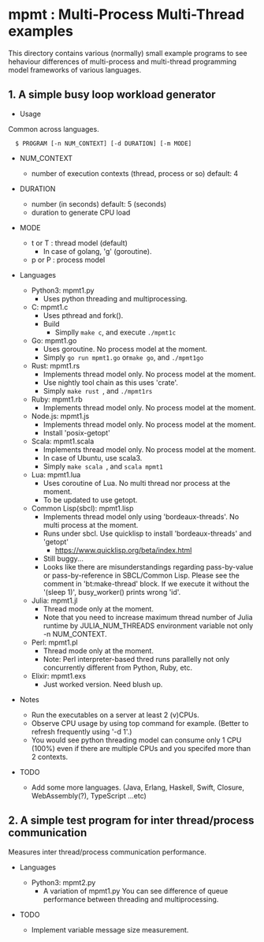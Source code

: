 # mpmt : Multi-Process Multi-Thread examples

This directory contains various (normally) small example programs to see
hehaviour differences of multi-process and multi-thread programming model
frameworks of various languages.

## 1. A simple busy loop workload generator

* Usage

Common across languages.

```
  $ PROGRAM [-n NUM_CONTEXT] [-d DURATION] [-m MODE]
```

* NUM_CONTEXT
  * number of execution contexts (thread, process or so) default: 4
* DURATION
  * number (in seconds) default: 5 (seconds)
  * duration to generate CPU load
* MODE
  * t or T : thread model (default)
    * In case of golang, 'g' (goroutine).
  * p or P : process model

* Languages
  * Python3: mpmt1.py
    * Uses python threading and multiprocessing.
  * C: mpmt1.c
    * Uses pthread and fork().
    * Build
      * Simplly `make c`, and execute `./mpmt1c`
  * Go: mpmt1.go
      * Uses goroutine. No process model at the moment.
      * Simply `go run mpmt1.go` or`make go`, and `./mpmt1go`
  * Rust: mpmt1.rs
      * Implements thread model only. No process model at the moment.
      * Use nightly tool chain as this uses 'crate'.
      * Simply `make rust `, and `./mpmt1rs`
  * Ruby: mpmt1.rb
      * Implements thread model only. No process model at the moment.
  * Node.js: mpmt1.js
      * Implements thread model only. No process model at the moment.
      * Install 'posix-getopt'
  * Scala: mpmt1.scala
      * Implements thread model only. No process model at the moment.
      * In case of Ubuntu, use scala3.
      * Simply `make scala `, and `scala mpmt1`
  * Lua: mpmt1.lua
      * Uses coroutine of Lua. No multi thread nor process at the moment.
      * To be updated to use getopt.
  * Common Lisp(sbcl): mpmt1.lisp
      * Implements thread model only using 'bordeaux-threads'. No multi process at the moment.
      * Runs under sbcl. Use quicklisp to install 'bordeaux-threads' and 'getopt'
          *  https://www.quicklisp.org/beta/index.html
      * Still buggy...
      * Looks like there are misunderstandings regarding pass-by-value or pass-by-reference in SBCL/Common Lisp. Please see the comment in 'bt:make-thread' block. If we execute it without the '(sleep 1)', busy_worker() prints wrong 'id'.
  * Julia: mpmt1.jl
      * Thread mode only at the moment.
      * Note that you need to increase maximum thread number of Julia runtime by JULIA_NUM_THREADS environment variable not only -n NUM_CONTEXT.
  * Perl: mpmt1.pl
      * Thread mode only at the moment.
      * Note: Perl interpreter-based thred runs parallelly not only concurrently different from Python, Ruby, etc.
  * Elixir: mpmt1.exs
      * Just worked version. Need blush up.

* Notes
  * Run the executables on a server at least 2 (v)CPUs.
  * Observe CPU usage by using top command for example. (Better to refresh frequently using '-d 1'.)
  * You would see python threading model can consume only 1 CPU (100%) even if there are multiple CPUs and you specifed more than 2 contexts.

* TODO
  * Add some more languages. (Java, Erlang, Haskell, Swift, Closure, WebAssembly(?), TypeScript ...etc)

## 2. A simple test program for inter thread/process communication

Measures inter thread/process communication performance.

* Languages
  * Python3: mpmt2.py
      * A variation of mpmt1.py You can see difference of queue performance between threading and multiprocessing.

* TODO
  * Implement variable message size measurement.
